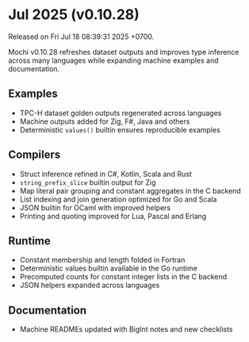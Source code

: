 # Jul 2025 (v0.10.28)

Released on Fri Jul 18 08:39:31 2025 +0700.

Mochi v0.10.28 refreshes dataset outputs and improves type inference across many
languages while expanding machine examples and documentation.

## Examples

- TPC-H dataset golden outputs regenerated across languages
- Machine outputs added for Zig, F#, Java and others
- Deterministic `values()` builtin ensures reproducible examples

## Compilers

- Struct inference refined in C#, Kotlin, Scala and Rust
- `string_prefix_slice` builtin output for Zig
- Map literal pair grouping and constant aggregates in the C backend
- List indexing and join generation optimized for Go and Scala
- JSON builtin for OCaml with improved helpers
- Printing and quoting improved for Lua, Pascal and Erlang

## Runtime

- Constant membership and length folded in Fortran
- Deterministic values builtin available in the Go runtime
- Precomputed counts for constant integer lists in the C backend
- JSON helpers expanded across languages

## Documentation

- Machine READMEs updated with BigInt notes and new checklists
